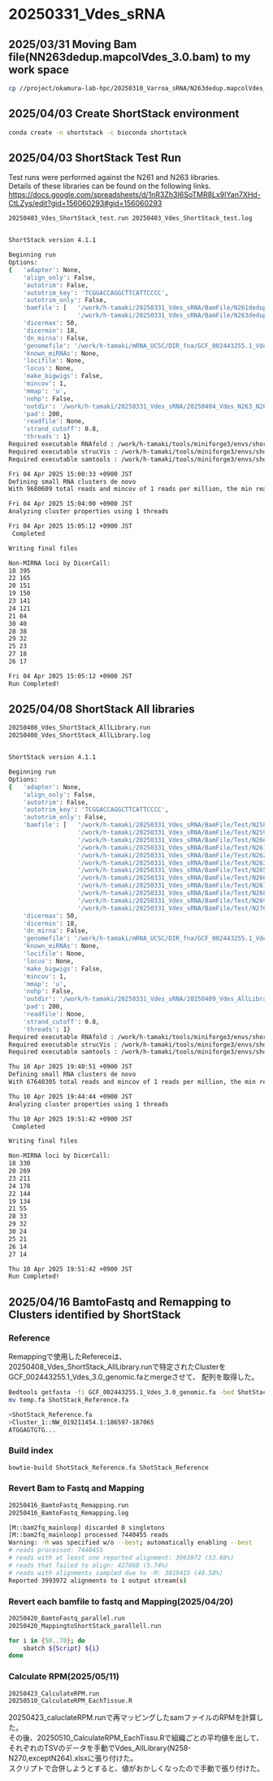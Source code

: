 # 20250331_Vdes_sRNA
## 2025/03/31 Moving Bam file(NN263dedup.mapcolVdes_3.0.bam) to my work space
```bash
cp //project/okamura-lab-hpc/20250310_Varroa_sRNA/N263dedup.mapcolVdes_3.0.bam //work/h-tamaki/20250331_Vdes_sRNA
```

## 2025/04/03 Create ShortStack environment
```bash
conda create -n shortstack -c bioconda shortstack
```

## 2025/04/03 ShortStack Test Run  
Test runs were performed against the N261 and N263 libraries.  
Details of these libraries can be found on the following links.  
https://docs.google.com/spreadsheets/d/1nR3Zh3I6SoTMR8Lx9IYan7XHd-CtLZys/edit?gid=156060293#gid=156060293

```bash
20250403_Vdes_ShortStack_test.run 20250403_Vdes_ShortStack_test.log


ShortStack version 4.1.1

Beginning run
Options:
{   'adapter': None,
    'align_only': False,
    'autotrim': False,
    'autotrim_key': 'TCGGACCAGGCTTCATTCCCC',
    'autotrim_only': False,
    'bamfile': [   '/work/h-tamaki/20250331_Vdes_sRNA/BamFile/N261dedup.mapcolVdes_3.0.bam',
                   '/work/h-tamaki/20250331_Vdes_sRNA/BamFile/N263dedup.mapcolVdes_3.0.bam'],
    'dicermax': 50,
    'dicermin': 18,
    'dn_mirna': False,
    'genomefile': '/work/h-tamaki/mRNA_UCSC/DIR_fna/GCF_002443255.1_Vdes_3.0_genomic.fa',
    'known_miRNAs': None,
    'locifile': None,
    'locus': None,
    'make_bigwigs': False,
    'mincov': 1,
    'mmap': 'u',
    'nohp': False,
    'outdir': '/work/h-tamaki/20250331_Vdes_sRNA/20250404_Vdes_N263_N261Test',
    'pad': 200,
    'readfile': None,
    'strand_cutoff': 0.8,
    'threads': 1}
Required executable RNAfold : /work/h-tamaki/tools/miniforge3/envs/shortstack/bin/RNAfold
Required executable strucVis : /work/h-tamaki/tools/miniforge3/envs/shortstack/bin/strucVis
Required executable samtools : /work/h-tamaki/tools/miniforge3/envs/shortstack/bin/samtools

Fri 04 Apr 2025 15:00:33 +0900 JST
Defining small RNA clusters de novo
With 9680609 total reads and mincov of 1 reads per million, the min read depth is 10

Fri 04 Apr 2025 15:04:00 +0900 JST
Analyzing cluster properties using 1 threads

Fri 04 Apr 2025 15:05:12 +0900 JST
 Completed

Writing final files

Non-MIRNA loci by DicerCall:
18 395
22 165
20 151
19 150
23 141
24 121
21 84
30 40
28 38
29 32
25 23
27 18
26 17

Fri 04 Apr 2025 15:05:12 +0900 JST
Run Completed!

```
## 2025/04/08 ShortStack All libraries
```bash
20250408_Vdes_ShortStack_AllLibrary.run
20250408_Vdes_ShortStack_AllLibrary.log


ShortStack version 4.1.1

Beginning run
Options:
{   'adapter': None,
    'align_only': False,
    'autotrim': False,
    'autotrim_key': 'TCGGACCAGGCTTCATTCCCC',
    'autotrim_only': False,
    'bamfile': [   '/work/h-tamaki/20250331_Vdes_sRNA/BamFile/Test/N258dedup.mapcolVdes_3.0.bam',
                   '/work/h-tamaki/20250331_Vdes_sRNA/BamFile/Test/N259dedup.mapcolVdes_3.0.bam',
                   '/work/h-tamaki/20250331_Vdes_sRNA/BamFile/Test/N260dedup.mapcolVdes_3.0.bam',
                   '/work/h-tamaki/20250331_Vdes_sRNA/BamFile/Test/N261dedup.mapcolVdes_3.0.bam',
                   '/work/h-tamaki/20250331_Vdes_sRNA/BamFile/Test/N262dedup.mapcolVdes_3.0.bam',
                   '/work/h-tamaki/20250331_Vdes_sRNA/BamFile/Test/N263dedup.mapcolVdes_3.0.bam',
                   '/work/h-tamaki/20250331_Vdes_sRNA/BamFile/Test/N265dedup.mapcolVdes_3.0.bam',
                   '/work/h-tamaki/20250331_Vdes_sRNA/BamFile/Test/N266dedup.mapcolVdes_3.0.bam',
                   '/work/h-tamaki/20250331_Vdes_sRNA/BamFile/Test/N267dedup.mapcolVdes_3.0.bam',
                   '/work/h-tamaki/20250331_Vdes_sRNA/BamFile/Test/N268dedup.mapcolVdes_3.0.bam',
                   '/work/h-tamaki/20250331_Vdes_sRNA/BamFile/Test/N269dedup.mapcolVdes_3.0.bam',
                   '/work/h-tamaki/20250331_Vdes_sRNA/BamFile/Test/N270dedup.mapcolVdes_3.0.bam'],
    'dicermax': 50,
    'dicermin': 18,
    'dn_mirna': False,
    'genomefile': '/work/h-tamaki/mRNA_UCSC/DIR_fna/GCF_002443255.1_Vdes_3.0_genomic.fa',
    'known_miRNAs': None,
    'locifile': None,
    'locus': None,
    'make_bigwigs': False,
    'mincov': 1,
    'mmap': 'u',
    'nohp': False,
    'outdir': '/work/h-tamaki/20250331_Vdes_sRNA/20250409_Vdes_AllLibraries',
    'pad': 200,
    'readfile': None,
    'strand_cutoff': 0.8,
    'threads': 1}
Required executable RNAfold : /work/h-tamaki/tools/miniforge3/envs/shortstack/bin/RNAfold
Required executable strucVis : /work/h-tamaki/tools/miniforge3/envs/shortstack/bin/strucVis
Required executable samtools : /work/h-tamaki/tools/miniforge3/envs/shortstack/bin/samtools

Thu 10 Apr 2025 19:40:51 +0900 JST
Defining small RNA clusters de novo
With 67640305 total reads and mincov of 1 reads per million, the min read depth is 68

Thu 10 Apr 2025 19:44:44 +0900 JST
Analyzing cluster properties using 1 threads

Thu 10 Apr 2025 19:51:42 +0900 JST
 Completed

Writing final files

Non-MIRNA loci by DicerCall:
18 330
20 269
23 211
24 178
22 144
19 134
21 55
28 33
29 32
30 24
25 21
26 14
27 14

Thu 10 Apr 2025 19:51:42 +0900 JST
Run Completed!
```

## 2025/04/16 BamtoFastq and Remapping to Clusters identified by ShortStack
### Reference
Remappingで使用したRefereceは、20250408_Vdes_ShortStack_AllLibrary.runで特定されたClusterをGCF_002443255.1_Vdes_3.0_genomic.faとmergeさせて、
配列を取得した。
```bash
Bedtools getfasta -fi GCF_002443255.1_Vdes_3.0_genomic.fa -bed ShotStack_Reference.bed -fo temp.fa -name
mv temp.fa ShotStack_Reference.fa

>ShotStack_Reference.fa
>Cluster_1::NW_019211454.1:186597-187065
ATGGAGTGTG...

```

### Build index
```bash
bowtie-build ShotStack_Reference.fa ShotStack_Reference
```

### Revert Bam to Fastq and Mapping
```bash
20250416_BamtoFastq_Remapping.run
20250416_BamtoFastq_Remapping.log

[M::bam2fq_mainloop] discarded 0 singletons
[M::bam2fq_mainloop] processed 7440455 reads
Warning: -M was specified w/o --best; automatically enabling --best
# reads processed: 7440455
# reads with at least one reported alignment: 3993972 (53.68%)
# reads that failed to align: 427068 (5.74%)
# reads with alignments sampled due to -M: 3019415 (40.58%)
Reported 3993972 alignments to 1 output stream(s)
```

### Revert each bamfile to fastq and Mapping(2025/04/20)
```bash
20250420_BamtoFastq_parallel.run
20250420_MappingtoShortStack_parallell.run
```

```bash
for i in {58..70}; do
    sbatch ${Script} ${i}
done
```

### Calculate RPM(2025/05/11)
```bash
20250423_CalculateRPM.run
20250510_CalculateRPM_EachTissue.R
```
20250423_caluclateRPM.runで再マッピングしたsamファイルのRPMを計算した。  
その後、20250510_CalculateRPM_EachTissu.Rで組織ごとの平均値を出して、それぞれのTSVのデータを手動でVdes_AllLibrary(N258-N270,exceptN264).xlsxに張り付けた。  
スクリプトで合併しようとすると、値がおかしくなったので手動で張り付けた。  

